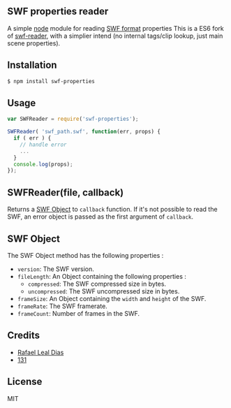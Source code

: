 ## SWF properties reader
  
A simple [node][nodejs] module for reading [SWF format][swf-format] properties
This is a ES6 fork of [swf-reader](https://github.com/rafaeldias/swf-reader), with a simplier intend (no internal tags/clip lookup, just main scene properties).


## Installation

```sh
$ npm install swf-properties
```

## Usage

```js
var SWFReader = require('swf-properties');

SWFReader( 'swf_path.swf', function(err, props) {
  if ( err ) {
    // handle error
    ...
  }
  console.log(props);
});
``` 

## SWFReader(file, callback)

Returns a [SWF Object](#swf-object) to `callback` function. If it's not possible to read the SWF, an error object is passed as the first argument of `callback`.


## <a name="swf-object"></a>SWF Object

The SWF Object method has the following properties :

* `version`: The SWF version.
* `fileLength`: An Object containing the following properties :
  * `compressed`: The SWF compressed size in bytes.
  * `uncompressed`: The SWF uncompressed size in bytes.
* `frameSize`: An Object containing the `width` and `height` of the SWF.
* `frameRate`: The SWF framerate.
* `frameCount`: Number of frames in the SWF.



## Credits
* [Rafael Leal Dias][rdleal-git]
* [131][131]

## License

MIT 

[nodejs]: http://www.nodejs.org
[swf-format]: http://wwwimages.adobe.com/content/dam/Adobe/en/devnet/swf/pdf/swf-file-format-spec.pdf
[rdleal-git]: https://github.com/rafaeldias
[131]: https://github.com/131